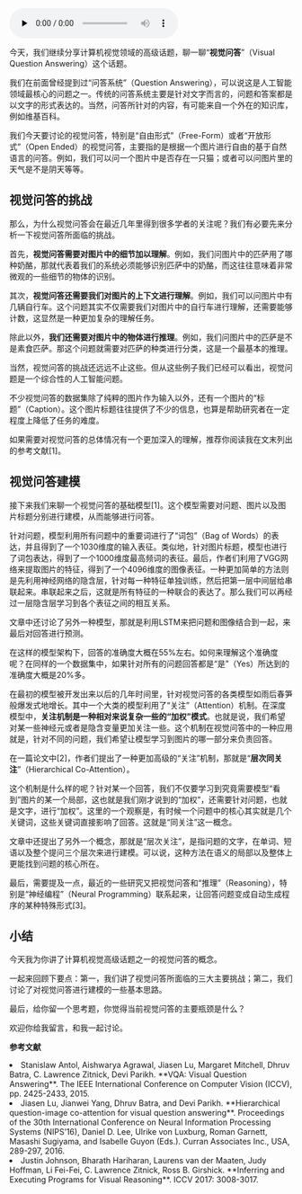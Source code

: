 <audio id="audio" title="125 | 计算机视觉高级话题（二）：视觉问答" controls="" preload="none"><source id="mp3" src="https://static001.geekbang.org/resource/audio/1e/0d/1e13e92a7ede4b4c1069df9c382a700d.mp3"></audio>

今天，我们继续分享计算机视觉领域的高级话题，聊一聊“**视觉问答**”（Visual Question Answering）这个话题。

我们在前面曾经提到过“问答系统”（Question Answering），可以说这是人工智能领域最核心的问题之一。传统的问答系统主要是针对文字而言的，问题和答案都是以文字的形式表达的。当然，问答所针对的内容，有可能来自一个外在的知识库，例如维基百科。

我们今天要讨论的视觉问答，特别是“自由形式”（Free-Form）或者“开放形式”（Open Ended）的视觉问答，主要指的是根据一个图片进行自由的基于自然语言的问答。例如，我们可以问一个图片中是否存在一只猫；或者可以问图片里的天气是不是阴天等等。

## 视觉问答的挑战

那么，为什么视觉问答会在最近几年里得到很多学者的关注呢？我们有必要先来分析一下视觉问答所面临的挑战。

首先，**视觉问答需要对图片中的细节加以理解**。例如，我们问图片中的匹萨用了哪种奶酪，那就代表着我们的系统必须能够识别匹萨中的奶酪，而这往往意味着非常微观的一些细节的物体的识别。

其次，**视觉问答还需要我们对图片的上下文进行理解**。例如，我们可以问图片中有几辆自行车。这个问题其实不仅需要我们对图片中的自行车进行理解，还需要能够计数，这显然是一种更加复杂的理解任务。

除此以外，**我们还需要对图片中的物体进行推理**。例如，我们问图片中的匹萨是不是素食匹萨。那这个问题就需要对匹萨的种类进行分类，这是一个最基本的推理。

当然，视觉问答的挑战还远远不止这些。但从这些例子我们已经可以看出，视觉问题是一个综合性的人工智能问题。

不少视觉问答的数据集除了纯粹的图片作为输入以外，还有一个图片的“标题”（Caption）。这个图片标题往往提供了不少的信息，也算是帮助研究者在一定程度上降低了任务的难度。

如果需要对视觉问答的总体情况有一个更加深入的理解，推荐你阅读我在文末列出的参考文献[1]。

## 视觉问答建模

接下来我们来聊一个视觉问答的基础模型[1]。这个模型需要对问题、图片以及图片标题分别进行建模，从而能够进行问答。

针对问题，模型利用所有问题中的重要词进行了“词包”（Bag of Words）的表达，并且得到了一个1030维度的输入表征。类似地，针对图片标题，模型也进行了词包表达，得到了一个1000维度最高频词的表征。最后，作者们利用了VGG网络来提取图片的特征，得到了一个4096维度的图像表征。一种更加简单的方法则是先利用神经网络的隐含层，针对每一种特征单独训练，然后把第一层中间层给串联起来。串联起来之后，这就是所有特征的一种联合的表达了。那么我们可以再经过一层隐含层学习到各个表征之间的相互关系。

文章中还讨论了另外一种模型，那就是利用LSTM来把问题和图像结合到一起，来最后对回答进行预测。

在这样的模型架构下，回答的准确度大概在55%左右。如何来理解这个准确度呢？在同样的一个数据集中，如果针对所有的问题回答都是“是”（Yes）所达到的准确度大概是20%多。

在最初的模型被开发出来以后的几年时间里，针对视觉问答的各类模型如雨后春笋般爆发式地增长。其中一个大类的模型利用了“关注”（Attention）机制。在深度模型中，**关注机制是一种相对来说复杂一些的“加权”模式**。也就是说，我们希望对某一些神经元或者是隐含变量更加关注一些。这个机制在视觉问答中的一种应用就是，针对不同的问题，我们希望让模型学习到图片的哪一部分来负责回答。

在一篇论文中[2]，作者们提出了一种更加高级的“关注”机制，那就是“**层次同关注**”（Hierarchical Co-Attention）。

这个机制是什么样的呢？针对某一个回答，我们不仅要学习到究竟需要模型“看到”图片的某一个局部，这也就是我们刚才说到的“加权”，还需要针对问题，也就是文字，进行“加权”。这里的一个观察是，有时候一个问题中的核心其实就是几个关键词，这些关键词直接影响了回答。这就是“同关注”这一概念。

文章中还提出了另外一个概念，那就是“层次关注”，是指问题的文字，在单词、短语以及整个提问三个层次来进行建模。可以说，这种方法在语义的局部以及整体上更能找到问题的核心所在。

最后，需要提及一点，最近的一些研究又把视觉问答和“推理”（Reasoning），特别是“神经编程”（Neural Programming）联系起来，让回答问题变成自动生成程序的某种特殊形式[3]。

## 小结

今天我为你讲了计算机视觉高级话题之一的视觉问答的概念。

一起来回顾下要点：第一，我们讲了视觉问答所面临的三大主要挑战；第二，我们讨论了对视觉问答进行建模的一些基本思路。

最后，给你留一个思考题，你觉得当前视觉问答的主要瓶颈是什么？

欢迎你给我留言，和我一起讨论。

**参考文献**

<li>
Stanislaw Antol, Aishwarya Agrawal, Jiasen Lu, Margaret Mitchell, Dhruv Batra, C. Lawrence Zitnick, Devi Parikh. **VQA: Visual Question Answering**. The IEEE International Conference on Computer Vision (ICCV), pp. 2425-2433, 2015.
</li>
<li>
Jiasen Lu, Jianwei Yang, Dhruv Batra, and Devi Parikh. **Hierarchical question-image co-attention for visual question answering**. Proceedings of the 30th International Conference on Neural Information Processing Systems (NIPS’16), Daniel D. Lee, Ulrike von Luxburg, Roman Garnett, Masashi Sugiyama, and Isabelle Guyon (Eds.). Curran Associates Inc., USA, 289-297, 2016.
</li>
<li>
Justin Johnson, Bharath Hariharan, Laurens van der Maaten, Judy Hoffman, Li Fei-Fei, C. Lawrence Zitnick, Ross B. Girshick. **Inferring and Executing Programs for Visual Reasoning**. ICCV 2017: 3008-3017.
</li>



